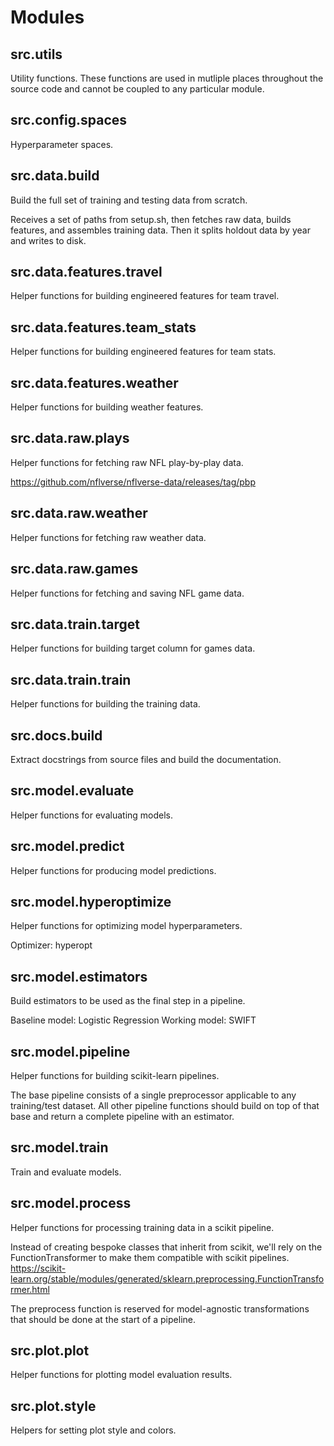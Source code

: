 # Modules

## src.utils
Utility functions. These functions are used in mutliple places throughout the source code and cannot be coupled to any particular module.

## src.config.spaces
Hyperparameter spaces.

## src.data.build
Build the full set of training and testing data from scratch.

Receives a set of paths from setup.sh, then fetches raw data, builds features, and assembles training data. Then it splits holdout data by year and writes to disk.

## src.data.features.travel
Helper functions for building engineered features for team travel.

## src.data.features.team_stats
Helper functions for building engineered features for team stats.

## src.data.features.weather
Helper functions for building weather features.

## src.data.raw.plays
Helper functions for fetching raw NFL play-by-play data.

https://github.com/nflverse/nflverse-data/releases/tag/pbp

## src.data.raw.weather
Helper functions for fetching raw weather data.

## src.data.raw.games
Helper functions for fetching and saving NFL game data.

## src.data.train.target
Helper functions for building target column for games data.

## src.data.train.train
Helper functions for building the training data.

## src.docs.build
Extract docstrings from source files and build the documentation.

## src.model.evaluate
Helper functions for evaluating models.

## src.model.predict
Helper functions for producing model predictions.

## src.model.hyperoptimize
Helper functions for optimizing model hyperparameters.

Optimizer: hyperopt

## src.model.estimators
Build estimators to be used as the final step in a pipeline.

Baseline model: Logistic Regression
Working model: SWIFT

## src.model.pipeline
Helper functions for building scikit-learn pipelines.

The base pipeline consists of a single preprocessor applicable to any training/test dataset. All other pipeline functions should build on top of that base and return a complete pipeline with an estimator.

## src.model.train
Train and evaluate models.

## src.model.process
Helper functions for processing training data in a scikit pipeline.

Instead of creating bespoke classes that inherit from scikit, we'll rely on the FunctionTransformer to make them compatible with scikit pipelines. https://scikit-learn.org/stable/modules/generated/sklearn.preprocessing.FunctionTransformer.html

The preprocess function is reserved for model-agnostic transformations that should be done at the start of a pipeline.

## src.plot.plot
Helper functions for plotting model evaluation results.

## src.plot.style
Helpers for setting plot style and colors.

